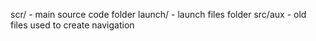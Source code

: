 scr/ - main source code folder
launch/ - launch files folder
src/aux - old files used to create navigation
